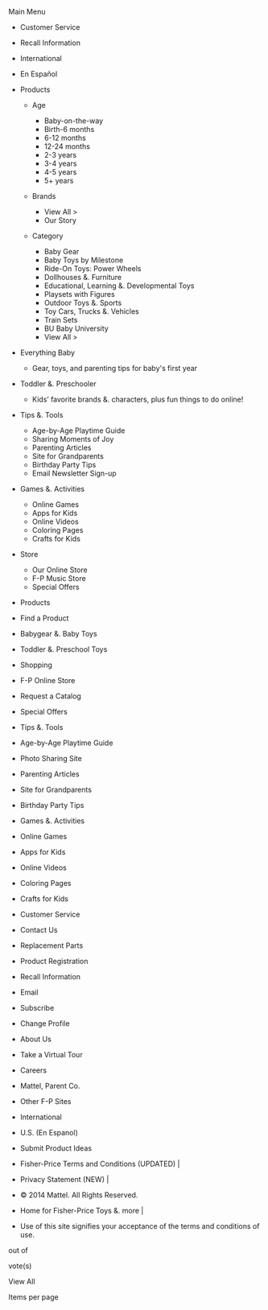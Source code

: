 Main Menu

*   Customer Service
*   Recall Information
*   International
*   En Español

*   Products
    *   Age
        *   Baby-on-the-way
        *   Birth-6 months
        *   6-12 months
        *   12-24 months
        *   2-3 years
        *   3-4 years
        *   4-5 years
        *   5+ years
    *   Brands
        
        *   View All >
        *   Our Story
    *   Category
        *   Baby Gear
        *   Baby Toys by Milestone
        *   Ride-On Toys: Power Wheels
        *   Dollhouses &. Furniture
        *   Educational, Learning &. Developmental Toys
        *   Playsets with Figures
        *   Outdoor Toys &. Sports
        *   Toy Cars, Trucks &. Vehicles
        *   Train Sets
        *   BU Baby University
        *   View All >

*   Everything Baby
    *   Gear, toys, and parenting tips for baby's first year

*   Toddler &. Preschooler
    *   Kids’ favorite brands &. characters, plus fun things to do online!

*   Tips &. Tools
    *   Age-by-Age Playtime Guide
    *   Sharing Moments of Joy
    *   Parenting Articles
    *   Site for Grandparents
    *   Birthday Party Tips
    *   Email Newsletter Sign-up

*   Games &. Activities
    *   Online Games
    *   Apps for Kids
    *   Online Videos
    *   Coloring Pages
    *   Crafts for Kids

*   Store
    *   Our Online Store
    *   F-P Music Store
    *   Special Offers

*   Products
*   Find a Product
*   Babygear &. Baby Toys
*   Toddler &. Preschool Toys

*   Shopping
*   F-P Online Store
*   Request a Catalog
*   Special Offers

*   Tips &. Tools
*   Age-by-Age Playtime Guide
*   Photo Sharing Site
*   Parenting Articles
*   Site for Grandparents
*   Birthday Party Tips

*   Games &. Activities
*   Online Games
*   Apps for Kids
*   Online Videos
*   Coloring Pages
*   Crafts for Kids

*   Customer Service
*   Contact Us
*   Replacement Parts
*   Product Registration
*   Recall Information

*   Email
*   Subscribe
*   Change Profile

*   About Us
*   Take a Virtual Tour
*   Careers
*   Mattel, Parent Co.

*   Other F-P Sites
*   International
*   U.S. (En Espanol)
*   Submit Product Ideas

*   Fisher-Price Terms and Conditions (UPDATED) |
*   Privacy Statement (NEW) |
*   © 2014 Mattel. All Rights Reserved.

*   Home for Fisher-Price Toys &. more |
*   Use of this site signifies your acceptance of the terms and conditions of use.

out of

vote(s)

View All

Items per page
